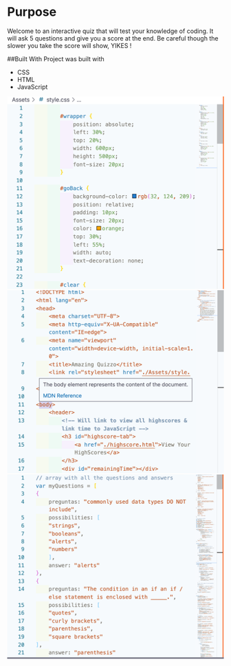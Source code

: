 # Purpose
Welcome to an interactive quiz that will test your knowledge of coding. It will ask 5 questions and give you a score at the end. Be careful though the slower you take the score will show, YIKES ! 

##Built With
Project was built with 
- CSS
- HTML 
- JavaScript

![Screenshot of Amazing Quizzo's Code](/Assets/images/css.png)
![Screenshot of Amazing Quizzo's Code](/Assets/images/html.png)
![Screenshot of Amazing Quizzo's Code](/Assets/images/js.png)

